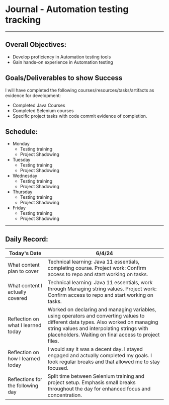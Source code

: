 # Journal - Automation testing tracking

---

## Overall Objectives:

[//]: # (The example\(s\) below should be specifics of the content that you plan on covering over the course of the 2 week learning period.  Additionally, they should be based directly on feedback from your manager.)
- Develop proficiency in Automation testing tools
- Gain hands-on experience in Automation testing

## Goals/Deliverables to show Success
I will have completed the following courses/resources/tasks/artifacts as evidence for development:

[//]: # (The example\(s\) below are EXHAUSTIVE, and should be attinable within the scope of the two weeks. You can have stretch goals if you like, but be reasonable with yourself in terms of what is a fair workload)
- Completed Java Courses
- Completed Selenium courses
- Specific project tasks with code commit evidence of completion.

## Schedule:

[//]: # (Complete this outline to show what you plan on covering each day - remember however, that this will likely change depending on your pprogress.  That is fine - just update it when you need to!)

- Monday
    - Testing training
    - Project Shadowing
- Tuesday
    - Testing training
    - Project Shadowing
- Wednesday
    - Testing training
    - Project Shadowing
- Thursday
    - Testing training
    - Project Shadowing
- Friday
    - Testing training
    - Project Shadowing

--- 
## Daily Record:
[//]: # (You’ll make one of these each day - just copy, paste, and edit the entry, keeping the most recent post at the top of this page. 
This reflection is what you’ll use to share out each day at standup.  
Remember however, that it is a guide only, and should be used accordingly.)

[//]: # (***Lastly, please remember that this daily record is for you.  
While your coaches will use it as a soft point of accountability, 
you should use it only as much as it supports your reflections in learning.
Sentences, bullet points, paragraphs, copy and pastes are welcome!***)

| Today's Date  | 6/4/24                                                                                                                                                                                                                                  | 
|---|-----------------------------------------------------------------------------------------------------------------------------------------------------------------------------------------------------------------------------------------|
| What content plan to cover  | Technical learning: Java 11 essentials, completing course. Project work: Confirm access to repo and start working on tasks.                                                                                                             |   
| What content I actually covered | Technical learning: Java 11 essentials, work through Managing string values. Project work: Confirm access to repo and start working on tasks.                                                                                           |  
| Reflection on what I learned today | Worked on declaring and managing variables, using operators and converting values to different data types. Also worked on managing string values and interpolating strings with placeholders. Waiting on final access to project files. |   
| Reflection on how I learned today | I would say it was a decent day. I stayed engaged and actually completed my goals. I took regular breaks and that allowed me to stay focused.                                                                                           |
| Reflections for the following day| Split time between Selenium training and project setup. Emphasis small breaks throughout the day for enhanced focus and concentration.                                                                                                  